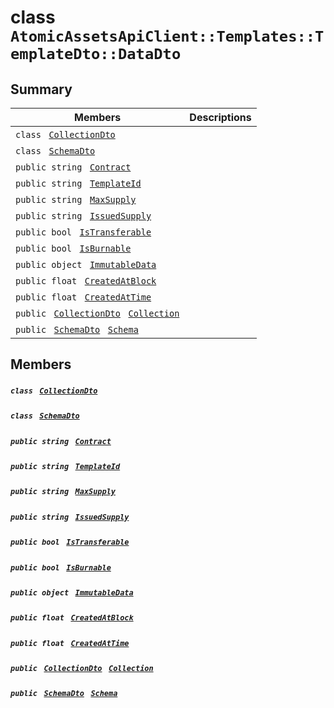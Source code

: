 # class `AtomicAssetsApiClient::Templates::TemplateDto::DataDto` 

## Summary

 Members                                | Descriptions                                
----------------------------------------|---------------------------------------------
`class ` [`CollectionDto`](.github/workflows/documentation/md/AtomicAssetsApiClient--Templates--TemplateDto--DataDto--CollectionDto.md#class_atomic_assets_api_client_1_1_templates_1_1_template_dto_1_1_data_dto_1_1_collection_dto)        | 
`class ` [`SchemaDto`](.github/workflows/documentation/md/AtomicAssetsApiClient--Templates--TemplateDto--DataDto--SchemaDto.md#class_atomic_assets_api_client_1_1_templates_1_1_template_dto_1_1_data_dto_1_1_schema_dto)        | 
`public string ` [`Contract`](#class_atomic_assets_api_client_1_1_templates_1_1_template_dto_1_1_data_dto_1a9b4baf8484b98d89513d7776a8877d0e) | 
`public string ` [`TemplateId`](#class_atomic_assets_api_client_1_1_templates_1_1_template_dto_1_1_data_dto_1a5c685b09e3b7fae8be2d38c8f4803549) | 
`public string ` [`MaxSupply`](#class_atomic_assets_api_client_1_1_templates_1_1_template_dto_1_1_data_dto_1a4dd50194618fac55b4d08b6c93724a32) | 
`public string ` [`IssuedSupply`](#class_atomic_assets_api_client_1_1_templates_1_1_template_dto_1_1_data_dto_1a3cb7f0ff4cebaec1e75ad6a8a0fbc944) | 
`public bool ` [`IsTransferable`](#class_atomic_assets_api_client_1_1_templates_1_1_template_dto_1_1_data_dto_1af193dfdfe992e25387876223bef24d71) | 
`public bool ` [`IsBurnable`](#class_atomic_assets_api_client_1_1_templates_1_1_template_dto_1_1_data_dto_1a6b36b33f1018f4f87a1f2f6d3e7ce888) | 
`public object ` [`ImmutableData`](#class_atomic_assets_api_client_1_1_templates_1_1_template_dto_1_1_data_dto_1a9fed56023309e1abafab5d3a66612ffd) | 
`public float ` [`CreatedAtBlock`](#class_atomic_assets_api_client_1_1_templates_1_1_template_dto_1_1_data_dto_1a0caa720646d595f07067fcc6c44a4b2e) | 
`public float ` [`CreatedAtTime`](#class_atomic_assets_api_client_1_1_templates_1_1_template_dto_1_1_data_dto_1a14bdb6268c108cfc8647325d8aff2078) | 
`public ` [`CollectionDto`](.github/workflows/documentation/md/AtomicAssetsApiClient--Templates--TemplateDto--DataDto--CollectionDto.md#class_atomic_assets_api_client_1_1_templates_1_1_template_dto_1_1_data_dto_1_1_collection_dto)` ` [`Collection`](#class_atomic_assets_api_client_1_1_templates_1_1_template_dto_1_1_data_dto_1ac6d9b0c1cef1d8ad020fa9b6fc1c3319) | 
`public ` [`SchemaDto`](.github/workflows/documentation/md/AtomicAssetsApiClient--Templates--TemplateDto--DataDto--SchemaDto.md#class_atomic_assets_api_client_1_1_templates_1_1_template_dto_1_1_data_dto_1_1_schema_dto)` ` [`Schema`](#class_atomic_assets_api_client_1_1_templates_1_1_template_dto_1_1_data_dto_1ad93c55d7b2a8254b86543bda80750a31) | 

## Members

##### `class ` [`CollectionDto`](.github/workflows/documentation/md/AtomicAssetsApiClient--Templates--TemplateDto--DataDto--CollectionDto.md#class_atomic_assets_api_client_1_1_templates_1_1_template_dto_1_1_data_dto_1_1_collection_dto) 

##### `class ` [`SchemaDto`](.github/workflows/documentation/md/AtomicAssetsApiClient--Templates--TemplateDto--DataDto--SchemaDto.md#class_atomic_assets_api_client_1_1_templates_1_1_template_dto_1_1_data_dto_1_1_schema_dto) 

##### `public string ` [`Contract`](#class_atomic_assets_api_client_1_1_templates_1_1_template_dto_1_1_data_dto_1a9b4baf8484b98d89513d7776a8877d0e) 

##### `public string ` [`TemplateId`](#class_atomic_assets_api_client_1_1_templates_1_1_template_dto_1_1_data_dto_1a5c685b09e3b7fae8be2d38c8f4803549) 

##### `public string ` [`MaxSupply`](#class_atomic_assets_api_client_1_1_templates_1_1_template_dto_1_1_data_dto_1a4dd50194618fac55b4d08b6c93724a32) 

##### `public string ` [`IssuedSupply`](#class_atomic_assets_api_client_1_1_templates_1_1_template_dto_1_1_data_dto_1a3cb7f0ff4cebaec1e75ad6a8a0fbc944) 

##### `public bool ` [`IsTransferable`](#class_atomic_assets_api_client_1_1_templates_1_1_template_dto_1_1_data_dto_1af193dfdfe992e25387876223bef24d71) 

##### `public bool ` [`IsBurnable`](#class_atomic_assets_api_client_1_1_templates_1_1_template_dto_1_1_data_dto_1a6b36b33f1018f4f87a1f2f6d3e7ce888) 

##### `public object ` [`ImmutableData`](#class_atomic_assets_api_client_1_1_templates_1_1_template_dto_1_1_data_dto_1a9fed56023309e1abafab5d3a66612ffd) 

##### `public float ` [`CreatedAtBlock`](#class_atomic_assets_api_client_1_1_templates_1_1_template_dto_1_1_data_dto_1a0caa720646d595f07067fcc6c44a4b2e) 

##### `public float ` [`CreatedAtTime`](#class_atomic_assets_api_client_1_1_templates_1_1_template_dto_1_1_data_dto_1a14bdb6268c108cfc8647325d8aff2078) 

##### `public ` [`CollectionDto`](.github/workflows/documentation/md/AtomicAssetsApiClient--Templates--TemplateDto--DataDto--CollectionDto.md#class_atomic_assets_api_client_1_1_templates_1_1_template_dto_1_1_data_dto_1_1_collection_dto)` ` [`Collection`](#class_atomic_assets_api_client_1_1_templates_1_1_template_dto_1_1_data_dto_1ac6d9b0c1cef1d8ad020fa9b6fc1c3319) 

##### `public ` [`SchemaDto`](.github/workflows/documentation/md/AtomicAssetsApiClient--Templates--TemplateDto--DataDto--SchemaDto.md#class_atomic_assets_api_client_1_1_templates_1_1_template_dto_1_1_data_dto_1_1_schema_dto)` ` [`Schema`](#class_atomic_assets_api_client_1_1_templates_1_1_template_dto_1_1_data_dto_1ad93c55d7b2a8254b86543bda80750a31) 

